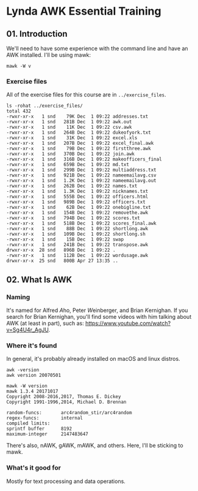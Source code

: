 # Lynda AWK Essential Training



## 01. Introduction

We'll need to have some experience with the command line and have an AWK installed. I'll be using mawk:

```{bash}
mawk -W v
```


### Exercise files

All of the exercise files for this course are in `../exercise_files`.

    ls -rohat ../exercise_files/
    total 432
    -rwxr-xr-x   1 snd    79K Dec  1 09:22 addresses.txt
    -rwxr-xr-x   1 snd   281B Dec  1 09:22 awk.out
    -rwxr-xr-x   1 snd    11K Dec  1 09:22 csv.awk
    -rwxr-xr-x   1 snd   264B Dec  1 09:22 dukeofyork.txt
    -rwxr-xr-x   1 snd    31K Dec  1 09:22 excel.xls
    -rwxr-xr-x   1 snd   207B Dec  1 09:22 excel_final.awk
    -rwxr-xr-x   1 snd    79B Dec  1 09:22 firstthree.awk
    -rwxr-xr-x   1 snd   370B Dec  1 09:22 join.awk
    -rwxr-xr-x   1 snd   316B Dec  1 09:22 makeofficers_final
    -rwxr-xr-x   1 snd   659B Dec  1 09:22 md.txt
    -rwxr-xr-x   1 snd   299B Dec  1 09:22 multiaddress.txt
    -rwxr-xr-x   1 snd   921B Dec  1 09:22 nameemailavg.csv
    -rwxr-xr-x   1 snd   1.2K Dec  1 09:22 nameemailavg.out
    -rwxr-xr-x   1 snd   262B Dec  1 09:22 names.txt
    -rwxr-xr-x   1 snd   1.3K Dec  1 09:22 nicknames.txt
    -rwxr-xr-x   1 snd   555B Dec  1 09:22 officers.html
    -rwxr-xr-x   1 snd   989B Dec  1 09:22 officers.txt
    -rwxr-xr-x   1 snd    62B Dec  1 09:22 onebigline.txt
    -rwxr-xr-x   1 snd   154B Dec  1 09:22 removethe.awk
    -rwxr-xr-x   1 snd   794B Dec  1 09:22 scores.txt
    -rwxr-xr-x   1 snd   518B Dec  1 09:22 scores_final.awk
    -rwxr-xr-x   1 snd    88B Dec  1 09:22 shortlong.awk
    -rwxr-xr-x   1 snd   109B Dec  1 09:22 shortlong.sh
    -rwxr-xr-x   1 snd    15B Dec  1 09:22 swap
    -rwxr-xr-x   1 snd   241B Dec  1 09:22 transpose.awk
    drwxr-xr-x  28 snd   896B Dec  1 09:22 .
    -rwxr-xr-x   1 snd   112B Dec  1 09:22 wordusage.awk
    drwxr-xr-x  25 snd   800B Apr 27 13:35 ..




## 02. What Is AWK


### Naming

It's named for Alfred *A*ho, Peter *W*einberger, and Brian *K*ernighan. If you search for Brian Kernighan, you'll find some videos with him talking about AWK (at least in part), such as: https://www.youtube.com/watch?v=Sg4U4r_AgJU. 


### Where it's found

In general, it's probably already installed on macOS and linux distros.

```
awk -version
awk version 20070501
```

```
mawk -W version
mawk 1.3.4 20171017
Copyright 2008-2016,2017, Thomas E. Dickey
Copyright 1991-1996,2014, Michael D. Brennan

random-funcs:       arc4random_stir/arc4random
regex-funcs:        internal
compiled limits:
sprintf buffer      8192
maximum-integer     2147483647
```


There's also, nAWK, gAWK, mAWK, and others. Here, I'll be sticking to mawk.


### What's it good for

Mostly for text processing and data operations.
 
 






















